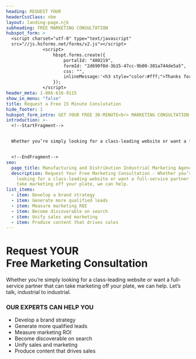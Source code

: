 ```yaml
---
heading: REQUEST YOUR
headerCssClass: nbm
layout: landing-page.njk
subheading: FREE MARKETING CONSULTATION
hubspot_form: >
  <script charset="utf-8" type="text/javascript"
  src="//js.hsforms.net/forms/v2.js"></script>
              <script>
                  hbspt.forms.create({
                      portalId: "480219",
                      formId: "2d690f0d-3b15-47cc-9b00-301a744de5a5",
                      css: "",
                      inlineMessage:'<h3 style="color:#fff;">Thanks for reaching out!</h3> Someone will respond as soon as possible, usually within an hour on business days. Or call us immediately at  1 (888) 616-9115.'
                  });
              </script>
header_meta: 1-866-616-9115
show_in_menu: "false"
title: Request a Free 15 Minute Conslutation
hide_footer: 1
hubspot_form_intro: GET YOUR FREE 30-MINUTE<br> MARKETING CONSULTATION
introduction: >-
  <!--StartFragment-->


  Whether you’re simply looking for a class-leading website or want a full-service partner that can take marketing off your plate, we can help. Let’s talk, industrial to industrial.


  <!--EndFragment-->
seo:
  page_title: Manufacturing and Distribution Industrial Marketing Agency
  description: Request Your Free Marketing Consultation - Whether you’re simply
    looking for a class-leading website or want a full-service partner that can
    take marketing off your plate, we can help.
list_items:
  - item: Develop a brand strategy
  - item: Generate more qualified leads
  - item: Measure marketing ROI
  - item: Become discoverable on search
  - item: Unify sales and marketing
  - item: Produce content that drives sales
---
```

<h1 class="free-consult-title">Request YOUR<br><span class="accent">Free Marketing Consultation</span></h1>
Whether you’re simply looking for a class-leading website or want a full-service partner that can take marketing off your plate, we can help. Let’s talk, industrial to industrial.

### OUR EXPERTS CAN HELP YOU

- Develop a brand strategy
- Generate more qualified leads
- Measure marketing ROI
- Become discoverable on search
- Unify sales and marketing
- Produce content that drives sales
